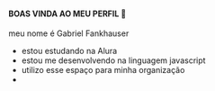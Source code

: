 #### BOAS VINDA AO MEU PERFIL 💙

meu nome é Gabriel Fankhauser

- estou estudando na Alura
- estou me desenvolvendo na linguagem javascript
- utilizo esse espaço para minha organização
- 

